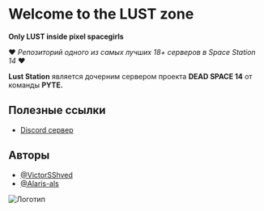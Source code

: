 
# **Welcome to the LUST zone**

**Only LUST inside pixel spacegirls**

❤️ *Репозиторий одного из самых лучших 18+ серверов в Space Station 14* ❤️

**Lust Station** является дочерним сервером проекта **DEAD SPACE 14** от команды **PYTE.**
## Полезные ссылки

 - [Discord сервер](https://discord.gg/QAuaNDnpTd)



## Авторы

- [@VictorSShved](https://github.com/VictorSShved)
- [@Alaris-als](https://github.com/Alaris-als)


![Логотип](https://media.discordapp.net/attachments/1125542226429222993/1134835577703895230/km_20230729_480p_15f_20230729_160513.gif)

